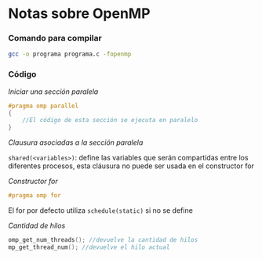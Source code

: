 # Notas sobre OpenMP

### Comando para compilar
```bash
gcc -o programa programa.c -fopenmp
```

### Código

*Iniciar una sección paralela*

```c
#pragma omp parallel 
{
    //El código de esta sección se ejecuta en paralelo
}
```
*Clausura asociadas a la sección paralela*

`shared(<variables>)`: define las variables que serán compartidas entre los diferentes procesos, esta cláusura no puede ser usada en el constructor for

*Constructor for*
```c
#pragma omp for
```
El for por defecto utiliza `schedule(static)` si no se define

*Cantidad de hilos*
```c
omp_get_num_threads(); //devuelve la cantidad de hilos
mp_get_thread_num(); //devuelve el hilo actual
```
